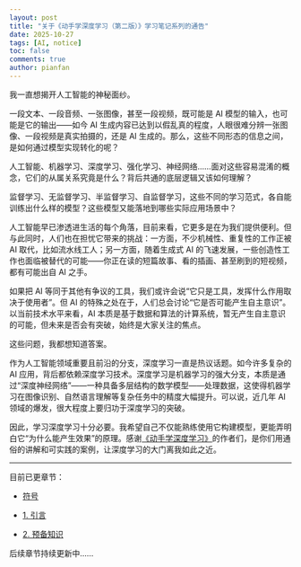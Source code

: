 ```yaml
---
layout: post
title: "关于《动手学深度学习（第二版）》学习笔记系列的通告"
date: 2025-10-27
tags: [AI, notice]
toc: false
comments: true
author: pianfan
---
```


我一直想揭开人工智能的神秘面纱。<!-- more -->

一段文本、一段音频、一张图像，甚至一段视频，既可能是 AI 模型的输入，也可能是它的输出——如今 AI 生成内容已达到以假乱真的程度，人眼很难分辨一张图像、一段视频是真实拍摄的，还是 AI 生成的。那么，这些不同形态的信息之间，是如何通过模型实现转化的呢？

人工智能、机器学习、深度学习、强化学习、神经网络……面对这些容易混淆的概念，它们的从属关系究竟是什么？背后共通的底层逻辑又该如何理解？

监督学习、无监督学习、半监督学习、自监督学习，这些不同的学习范式，各自能训练出什么样的模型？这些模型又能落地到哪些实际应用场景中？

人工智能早已渗透进生活的每个角落，目前来看，它更多是在为我们提供便利。但与此同时，人们也在担忧它带来的挑战：一方面，不少机械性、重复性的工作正被 AI 取代，比如流水线工人；另一方面，随着生成式 AI 的飞速发展，一些创造性工作也面临被替代的可能——你正在读的短篇故事、看的插画、甚至刷到的短视频，都有可能出自 AI 之手。

如果把 AI 等同于其他有争议的工具，我们或许会说“它只是工具，发挥什么作用取决于使用者”。但 AI 的特殊之处在于，人们总会讨论“它是否可能产生自主意识”。以当前技术水平来看，AI 本质是基于数据和算法的计算系统，暂无产生自主意识的可能，但未来是否会有突破，始终是大家关注的焦点。

这些问题，我都想知道答案。

作为人工智能领域重要且前沿的分支，深度学习一直是热议话题。如今许多复杂的 AI 应用，背后都依赖深度学习技术。深度学习是机器学习的强大分支，本质是通过“深度神经网络”——一种具备多层结构的数学模型——处理数据，这使得机器学习在图像识别、自然语言理解等复杂任务中的精度大幅提升。可以说，近几年 AI 领域的爆发，很大程度上要归功于深度学习的突破。

因此，学习深度学习十分必要。我希望自己不仅能熟练使用它构建模型，更能弄明白它“为什么能产生效果”的原理。感谢[《动手学深度学习》](https://zh.d2l.ai/)的作者们，是你们用通俗的讲解和可实践的案例，让深度学习的大门离我如此之近。

---

目前已更章节：

- [符号](https://pianfan.github.io/d2l_notation/)

- [1. 引言](https://pianfan.github.io/d2l_introduction/)

- [2. 预备知识](https://pianfan.github.io/d2l_preliminaries/)

后续章节持续更新中……
